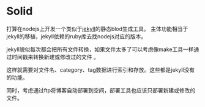 # Solid

打算在nodejs上开发一个类似于[jekyll](https://github.com/mojombo/jekyll)的静态blod生成工具。
主体功能相当于jekyll的移植，jekyll依赖的ruby库去找nodejs对应的版本。

jekyll貌似每次都会把所有文件转换，如果文件太多了可以考虑像make工具一样通过时间戳来转换新建或修改过的文件 。

这样就需要对文件名、category、tag数据进行索引和存放。这些都是jekyll没有的功能。

同时，考虑通过ftp将博客自动部署到空间，部署工具也应该只部署新建或修改的文件。